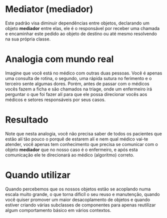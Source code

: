 # Mediator (mediador)

Este padrão visa diminuir dependências entre objetos, declarando um objeto **mediador** entre elas, ele é 
o responsável por receber uma chamada e encaminhar este pedido ao objeto de destino ou até mesmo 
resolvendo na sua própria classe.

# Analogia com mundo real

Imagine que você está no médico com outras duas pessoas. Você é apenas uma consulta de rotina, o segundo, 
uma rápida sutura no ferimento e o terceiro sente algumas dores. Porém, antes de passar com o médicos vocês fazem
a ficha e são chamados na triage, onde um enfermeiro irá perguntar o que foi fazer alí para que ele
possa direcionar vocês aos médicos e setores responsáveis por seus casos.

# Resultado 

Note que nesta analogia, você não precisa saber de todos os pacientes que estão alí tão pouco o porquê 
de estarem alí e nem qual médico vai-te atender, você apenas tem conhecimento que precisa se comunicar
com o objeto **mediador** que no nosso caso é o enfermeiro, e após esta comunicação ele te direcionará
ao médico (algoritmo) correto.

# Quando utilizar 

Quando percebemos que os nossos objetos estão se acoplando numa escala muito grande, o que torna dificíl
o seu reuso e manutenção, quando você quiser promover um maior desacoplamento de objetos e quando 
estiver criando várias subclasses de componentes para apenas reutilizar algum comportamento básico
em vários contextos.

